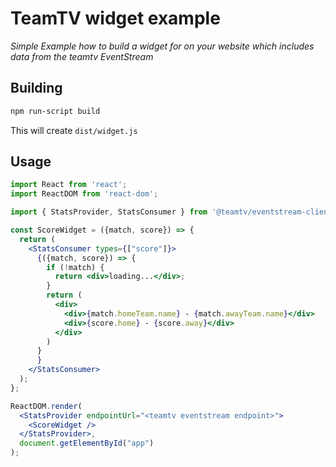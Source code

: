 # TeamTV widget example

_Simple Example how to build a widget for on your website which includes data from the teamtv EventStream_

## Building

```bash
npm run-script build
```
This will create `dist/widget.js`

## Usage

```jsx
import React from 'react';
import ReactDOM from 'react-dom';

import { StatsProvider, StatsConsumer } from '@teamtv/eventstream-client-react';

const ScoreWidget = ({match, score}) => {
  return (
    <StatsConsumer types={["score"]}>
      {({match, score}) => {
        if (!match) {
          return <div>loading...</div>;
        }
        return (
          <div>
            <div>{match.homeTeam.name} - {match.awayTeam.name}</div>
            <div>{score.home} - {score.away}</div>
          </div>
        )
      }
      }
    </StatsConsumer>
  );
};

ReactDOM.render(
  <StatsProvider endpointUrl="<teamtv eventstream endpoint>">
    <ScoreWidget />
  </StatsProvider>,
  document.getElementById("app")
);


```
